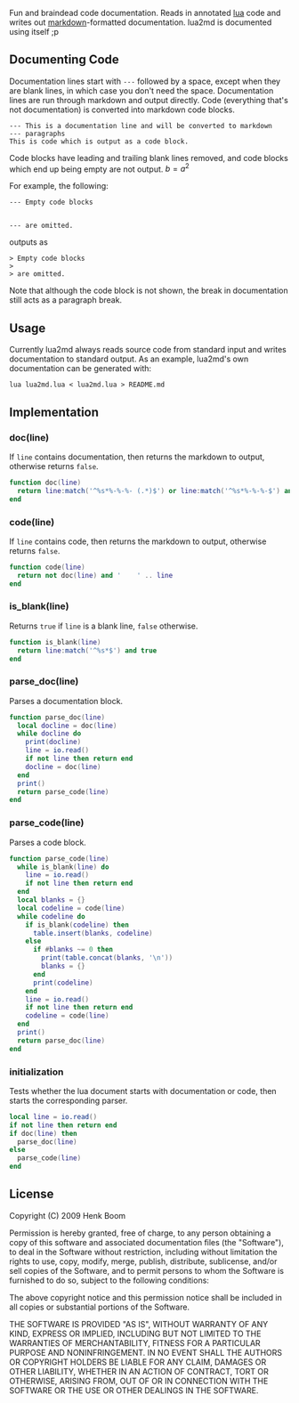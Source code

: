 Fun and braindead code documentation. Reads in annotated [lua][1] code and
writes out [markdown][2]-formatted documentation. lua2md is documented
using itself ;p

[1]: http://www.lua.org/
[2]: http://daringfireball.net/projects/markdown/

Documenting Code
----------------

Documentation lines start with `---` followed by a space, except when they
are blank lines, in which case you don't need the space. Documentation
lines are run through markdown and output directly. Code (everything that's
not documentation) is converted into markdown code blocks.

    --- This is a documentation line and will be converted to markdown
    --- paragraphs
    This is code which is output as a code block.

Code blocks have leading and trailing blank lines removed, and code blocks
which end up being empty are not output. $b=a^2$

For example, the following:

    --- Empty code blocks
    
    
    --- are omitted.

outputs as

```
> Empty code blocks
>
> are omitted.
```

Note that although the code block is not shown, the break in documentation
still acts as a paragraph break.

Usage
-----

Currently lua2md always reads source code from standard input and writes
documentation to standard output. As an example, lua2md's own documentation
can be generated with:

    lua lua2md.lua < lua2md.lua > README.md

Implementation
--------------

### doc(line)
If `line` contains documentation, then returns the markdown to output,
otherwise returns `false`.
```lua
function doc(line)
  return line:match('^%s*%-%-%- (.*)$') or line:match('^%s*%-%-%-$') and ""
end
```
### code(line)
If `line` contains code, then returns the markdown to output, otherwise
returns `false`.

```lua
function code(line)
  return not doc(line) and '    ' .. line
end
```
### is_blank(line)
Returns `true` if `line` is a blank line, `false` otherwise.

```lua
function is_blank(line)
  return line:match('^%s*$') and true
end
```
### parse_doc(line)
Parses a documentation block.
```lua
function parse_doc(line)
  local docline = doc(line)
  while docline do
    print(docline)
    line = io.read()
    if not line then return end
    docline = doc(line)
  end
  print()
  return parse_code(line)
end
```
### parse_code(line)
Parses a code block.
```lua
function parse_code(line)
  while is_blank(line) do
    line = io.read()
    if not line then return end
  end
  local blanks = {}
  local codeline = code(line)
  while codeline do
    if is_blank(codeline) then
      table.insert(blanks, codeline)
    else
      if #blanks ~= 0 then
        print(table.concat(blanks, '\n'))
        blanks = {}
      end
      print(codeline)
    end
    line = io.read()
    if not line then return end
    codeline = code(line)
  end
  print()
  return parse_doc(line)
end
```
### initialization
Tests whether the lua document starts with documentation or code, then
starts the corresponding parser.
```lua
local line = io.read()
if not line then return end
if doc(line) then
  parse_doc(line)
else
  parse_code(line)
end
```
License
-------

Copyright (C) 2009 Henk Boom

Permission is hereby granted, free of charge, to any person obtaining a
copy of this software and associated documentation files (the "Software"),
to deal in the Software without restriction, including without limitation
the rights to use, copy, modify, merge, publish, distribute, sublicense,
and/or sell copies of the Software, and to permit persons to whom the
Software is furnished to do so, subject to the following conditions:

The above copyright notice and this permission notice shall be included in
all copies or substantial portions of the Software.

THE SOFTWARE IS PROVIDED "AS IS", WITHOUT WARRANTY OF ANY KIND, EXPRESS OR
IMPLIED, INCLUDING BUT NOT LIMITED TO THE WARRANTIES OF MERCHANTABILITY,
FITNESS FOR A PARTICULAR PURPOSE AND NONINFRINGEMENT.  IN NO EVENT SHALL
THE AUTHORS OR COPYRIGHT HOLDERS BE LIABLE FOR ANY CLAIM, DAMAGES OR OTHER
LIABILITY, WHETHER IN AN ACTION OF CONTRACT, TORT OR OTHERWISE, ARISING
FROM, OUT OF OR IN CONNECTION WITH THE SOFTWARE OR THE USE OR OTHER
DEALINGS IN THE SOFTWARE.

